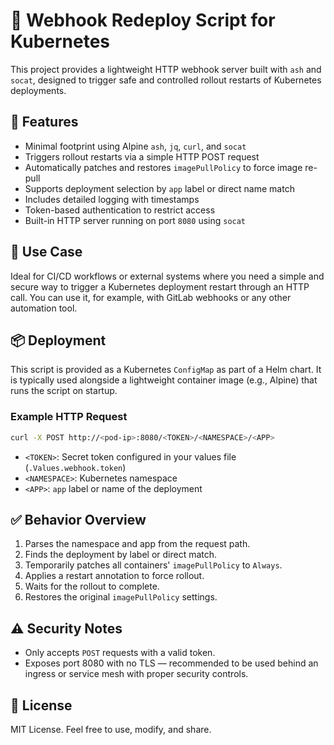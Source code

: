 # 🚀 Webhook Redeploy Script for Kubernetes

This project provides a lightweight HTTP webhook server built with `ash` and `socat`, designed to trigger safe and controlled rollout restarts of Kubernetes deployments.

## 🔧 Features

- Minimal footprint using Alpine `ash`, `jq`, `curl`, and `socat`
- Triggers rollout restarts via a simple HTTP POST request
- Automatically patches and restores `imagePullPolicy` to force image re-pull
- Supports deployment selection by `app` label or direct name match
- Includes detailed logging with timestamps
- Token-based authentication to restrict access
- Built-in HTTP server running on port `8080` using `socat`

## 🧩 Use Case

Ideal for CI/CD workflows or external systems where you need a simple and secure way to trigger a Kubernetes deployment restart through an HTTP call. You can use it, for example, with GitLab webhooks or any other automation tool.

## 📦 Deployment

This script is provided as a Kubernetes `ConfigMap` as part of a Helm chart. It is typically used alongside a lightweight container image (e.g., Alpine) that runs the script on startup.

### Example HTTP Request

```bash
curl -X POST http://<pod-ip>:8080/<TOKEN>/<NAMESPACE>/<APP>
```

- `<TOKEN>`: Secret token configured in your values file (`.Values.webhook.token`)
- `<NAMESPACE>`: Kubernetes namespace
- `<APP>`: `app` label or name of the deployment

## ✅ Behavior Overview

1. Parses the namespace and app from the request path.
2. Finds the deployment by label or direct match.
3. Temporarily patches all containers' `imagePullPolicy` to `Always`.
4. Applies a restart annotation to force rollout.
5. Waits for the rollout to complete.
6. Restores the original `imagePullPolicy` settings.

## ⚠️ Security Notes

- Only accepts `POST` requests with a valid token.
- Exposes port 8080 with no TLS — recommended to be used behind an ingress or service mesh with proper security controls.

## 📄 License

MIT License. Feel free to use, modify, and share.
